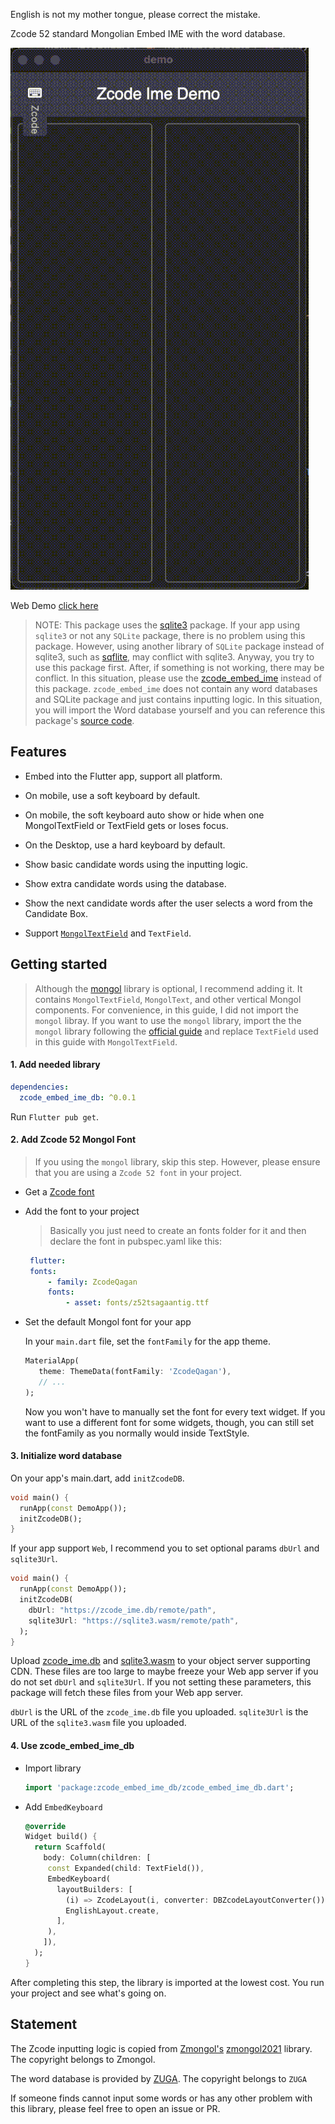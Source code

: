 English is not my mother tongue, please correct the mistake.

Zcode 52 standard Mongolian Embed IME with the word database. 

![](https://raw.githubusercontent.com/Satsrag/embed_input/main/desktop_screenshot.gif)

Web Demo [click here](https://satsrag.github.io)

> NOTE: This package uses the [sqlite3](https://pub.dev/packages/sqlite3) package. If your app using `sqlite3` or not any `SQLite` package, there is no problem using this package. However, using another library of `SQLite` package instead of sqlite3, such as [sqflite](https://pub.dev/packages/sqflite), may conflict with sqlite3. Anyway, you try to use this package first. After, if something is not working, there may be conflict. In this situation, please use the [zcode_embed_ime](https://pub.dev/packages/zcode_embed_ime) instead of this package. `zcode_embed_ime` does not contain any word databases and SQLite package and just contains inputting logic. In this situation, you will import the Word database yourself and you can reference this package's [source code](https://github.com/Satsrag/embed_input/tree/main/zcode_embed_ime_db).

## Features

* Embed into the Flutter app, support all platform.

* On mobile, use a soft keyboard by default.

* On mobile, the soft keyboard auto show or hide when one MongolTextField or TextField gets or loses focus.

* On the Desktop, use a hard keyboard by default.

* Show basic candidate words using the inputting logic.

* Show extra candidate words using the database.

* Show the next candidate words after the user selects a word from the Candidate Box.

* Support [`MongolTextField`](https://pub.dev/packages/mongol) and `TextField`.

## Getting started

> Although the [mongol](https://pub.dev/packages/mongol) library is optional, I recommend adding it. It contains `MongolTextField`, `MongolText`, and other vertical Mongol components. For convenience, in this guide, I did not import the `mongol` libray. 
If you want to use the `mongol` library, import the  the `mongol` library following the [official guide](https://pub.dev/packages/mongol) and replace `TextField` used in this guide with `MongolTextField`.

#### 1. Add needed library

```yaml
dependencies:
  zcode_embed_ime_db: ^0.0.1
```

Run `Flutter pub get`.

#### 2. Add Zcode 52 Mongol Font

> If you using the `mongol` library, skip this step. However, please ensure that you are using a `Zcode 52 font` in your project.

* Get a [Zcode font](https://install.zcodetech.com/)

* Add the font to your project

   > Basically you just need to create an fonts folder for it and then declare the font in pubspec.yaml like this:

   ```yaml
    flutter:
    fonts:
        - family: ZcodeQagan
        fonts:
            - asset: fonts/z52tsagaantig.ttf
   ```

* Set the default Mongol font for your app
   
   In your `main.dart` file, set the `fontFamily` for the app theme.

   ```dart
   MaterialApp(
      theme: ThemeData(fontFamily: 'ZcodeQagan'),
      // ...
   );
   ```

   Now you won't have to manually set the font for every text widget. If you want to use a different font for some widgets, though, you can still set the fontFamily as you normally would inside TextStyle.

#### 3. Initialize word database

On your app's main.dart, add `initZcodeDB`.

```dart
void main() {
  runApp(const DemoApp());
  initZcodeDB();
}
```

If your app support `Web`, I recommend you to set optional params `dbUrl` and `sqlite3Url`. 

```dart
void main() {
  runApp(const DemoApp());
  initZcodeDB(
    dbUrl: "https://zcode_ime.db/remote/path",
    sqlite3Url: "https://sqlite3.wasm/remote/path",
  );
}
```

Upload [zcode_ime.db](https://github.com/Satsrag/embed_input/blob/main/zcode_embed_ime_db/db/zcode_ime.db) and [sqlite3.wasm](https://github.com/Satsrag/embed_input/blob/main/zcode_embed_ime_db/sqlite3.wasm) to your object server supporting CDN. These files are too large to maybe freeze your Web app server if you do not set `dbUrl` and `sqlite3Url`. If you not setting these parameters, this package will fetch these files from your Web app server.

`dbUrl` is the URL of the `zcode_ime.db` file you uploaded.
`sqlite3Url` is the URL of the `sqlite3.wasm` file you uploaded.

#### 4. Use zcode_embed_ime_db

* Import library

   ```dart
   import 'package:zcode_embed_ime_db/zcode_embed_ime_db.dart';
   ```

* Add `EmbedKeyboard`

   ```dart
   @override
   Widget build() {
     return Scaffold(
       body: Column(children: [
        const Expanded(child: TextField()),
        EmbedKeyboard(
          layoutBuilders: [
            (i) => ZcodeLayout(i, converter: DBZcodeLayoutConverter()),
            EnglishLayout.create,
          ],
        ),
       ]),
     );
   }
   ```
After completing this step, the library is imported at the lowest cost. You run your project and see what's going on. 

## Statement

The Zcode inputting logic is copied from [Zmongol's](https://github.com/zmongol) [zmongol2021](https://github.com/zmongol/zmongol2021) library. The copyright belongs to Zmongol.

The word database is provided by [ZUGA](https://github.com/zuga-tech). The copyright belongs to `ZUGA`

If someone finds cannot input some words or has any other problem with this library, please feel free to open an issue or PR.
